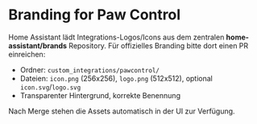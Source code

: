 # Branding for Paw Control

Home Assistant lädt Integrations-Logos/Icons aus dem zentralen **home-assistant/brands** Repository.
Für offizielles Branding bitte dort einen PR einreichen:

- Ordner: `custom_integrations/pawcontrol/`
- Dateien: `icon.png` (256x256), `logo.png` (512x512), optional `icon.svg`/`logo.svg`
- Transparenter Hintergrund, korrekte Benennung

Nach Merge stehen die Assets automatisch in der UI zur Verfügung.
